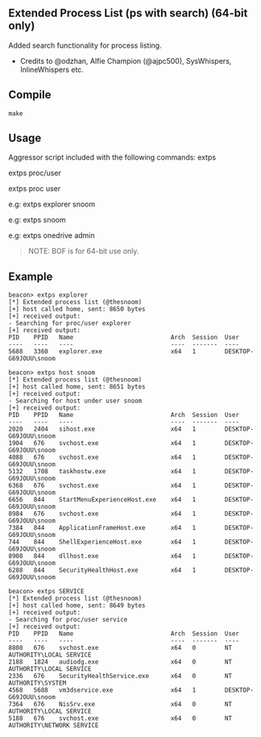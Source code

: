 ## Extended Process List (ps with search) (64-bit only)

Added search functionality for process listing.

- Credits to @odzhan, Alfie Champion (@ajpc500), SysWhispers, InlineWhispers etc. 

## Compile

```
make
```

## Usage

Aggressor script included with the following commands:
extps

extps proc/user

extps proc user


e.g: extps explorer snoom

e.g: extps snoom

e.g: extps onedrive admin

> NOTE: BOF is for 64-bit use only.

## Example
```
beacon> extps explorer
[*] Extended process list (@thesnoom)
[+] host called home, sent: 8650 bytes
[+] received output:
- Searching for proc/user explorer
[+] received output:
PID    PPID   Name                           Arch  Session  User
----   ----   ----                           ----  -------  ----
5688   3360   explorer.exe                   x64   1        DESKTOP-G69JOUU\snoom

beacon> extps host snoom
[*] Extended process list (@thesnoom)
[+] host called home, sent: 8651 bytes
[+] received output:
- Searching for host under user snoom
[+] received output:
PID    PPID   Name                           Arch  Session  User
----   ----   ----                           ----  -------  ----
2020   2404   sihost.exe                     x64   1        DESKTOP-G69JOUU\snoom
1904   676    svchost.exe                    x64   1        DESKTOP-G69JOUU\snoom
4088   676    svchost.exe                    x64   1        DESKTOP-G69JOUU\snoom
5132   1708   taskhostw.exe                  x64   1        DESKTOP-G69JOUU\snoom
6368   676    svchost.exe                    x64   1        DESKTOP-G69JOUU\snoom
6656   844    StartMenuExperienceHost.exe    x64   1        DESKTOP-G69JOUU\snoom
8984   676    svchost.exe                    x64   1        DESKTOP-G69JOUU\snoom
7384   844    ApplicationFrameHost.exe       x64   1        DESKTOP-G69JOUU\snoom
744    844    ShellExperienceHost.exe        x64   1        DESKTOP-G69JOUU\snoom
8908   844    dllhost.exe                    x64   1        DESKTOP-G69JOUU\snoom
6288   844    SecurityHealthHost.exe         x64   1        DESKTOP-G69JOUU\snoom

beacon> extps SERVICE
[*] Extended process list (@thesnoom)
[+] host called home, sent: 8649 bytes
[+] received output:
- Searching for proc/user service
[+] received output:
PID    PPID   Name                           Arch  Session  User
----   ----   ----                           ----  -------  ----
8808   676    svchost.exe                    x64   0        NT AUTHORITY\LOCAL SERVICE
2188   1824   audiodg.exe                    x64   0        NT AUTHORITY\LOCAL SERVICE
2336   676    SecurityHealthService.exe      x64   0        NT AUTHORITY\SYSTEM
4568   5688   vm3dservice.exe                x64   1        DESKTOP-G69JOUU\snoom
7364   676    NisSrv.exe                     x64   0        NT AUTHORITY\LOCAL SERVICE
5188   676    svchost.exe                    x64   0        NT AUTHORITY\NETWORK SERVICE
```
